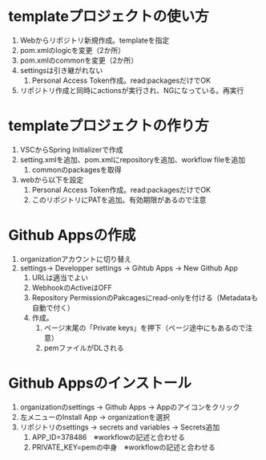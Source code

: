 # templateプロジェクトの使い方
1. Webからリポジトリ新規作成。templateを指定
1. pom.xmlのlogicを変更（2か所）
1. pom.xmlのcommonを変更（2か所）
1. settingsは引き継がれない
    1. Personal Access Token作成。read:packagesだけでOK
1. リポジトリ作成と同時にactionsが実行され、NGになっている。再実行

# templateプロジェクトの作り方
1. VSCからSpring Initializerで作成
1. setting.xmlを追加、pom.xmlにrepositoryを追加、workflow fileを追加
    1. commonのpackagesを取得
1. webから以下を設定
    1. Personal Access Token作成。read:packagesだけでOK
    1. このリポジトリにPATを追加。有効期限があるので注意

# Github Appsの作成
1. organizationアカウントに切り替え
1. settings-> Developper settings  -> Gihtub Apps -> New Github App
    1. URLは適当でよい
    1. WebhookのActiveはOFF
    1. Repository PermissionのPakcagesにread-onlyを付ける（Metadataも自動で付く）
    1. 作成。
        1. ページ末尾の「Private keys」を押下（ページ途中にもあるので注意）
        1. pemファイルがDLされる

# Github Appsのインストール
1. organizationのsettings -> Github Apps -> Appのアイコンをクリック
1. 左メニューのInstall App -> organizationを選択
1. リポジトリのsettings -> secrets and variables -> Secrets追加
    1. APP_ID=378486　※workflowの記述と合わせる
    1. PRIVATE_KEY=pemの中身　※workflowの記述と合わせる
